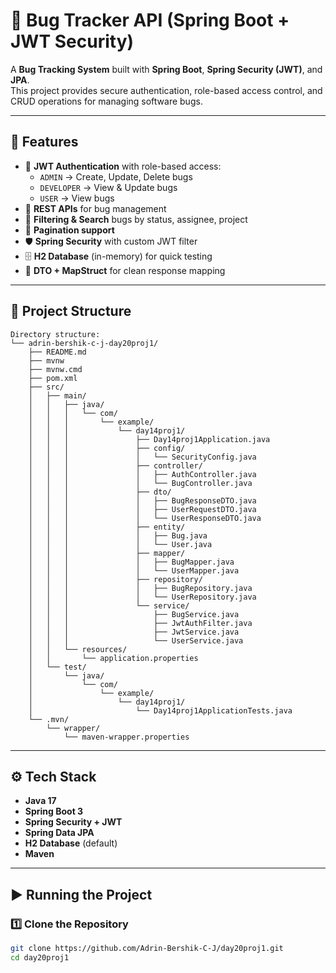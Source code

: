 # 🐞 Bug Tracker API (Spring Boot + JWT Security)

A **Bug Tracking System** built with **Spring Boot**, **Spring Security (JWT)**, and **JPA**.  
This project provides secure authentication, role-based access control, and CRUD operations for managing software bugs.

---

## 🚀 Features

- 🔐 **JWT Authentication** with role-based access:
  - `ADMIN` → Create, Update, Delete bugs
  - `DEVELOPER` → View & Update bugs
  - `USER` → View bugs
- 📄 **REST APIs** for bug management
- 🔎 **Filtering & Search** bugs by status, assignee, project
- 📑 **Pagination support**
- 🛡️ **Spring Security** with custom JWT filter
- 🗄️ **H2 Database** (in-memory) for quick testing
- 🧩 **DTO + MapStruct** for clean response mapping

---

## 📂 Project Structure

```
Directory structure:
└── adrin-bershik-c-j-day20proj1/
    ├── README.md
    ├── mvnw
    ├── mvnw.cmd
    ├── pom.xml
    ├── src/
    │   ├── main/
    │   │   ├── java/
    │   │   │   └── com/
    │   │   │       └── example/
    │   │   │           └── day14proj1/
    │   │   │               ├── Day14proj1Application.java
    │   │   │               ├── config/
    │   │   │               │   └── SecurityConfig.java
    │   │   │               ├── controller/
    │   │   │               │   ├── AuthController.java
    │   │   │               │   └── BugController.java
    │   │   │               ├── dto/
    │   │   │               │   ├── BugResponseDTO.java
    │   │   │               │   ├── UserRequestDTO.java
    │   │   │               │   └── UserResponseDTO.java
    │   │   │               ├── entity/
    │   │   │               │   ├── Bug.java
    │   │   │               │   └── User.java
    │   │   │               ├── mapper/
    │   │   │               │   ├── BugMapper.java
    │   │   │               │   └── UserMapper.java
    │   │   │               ├── repository/
    │   │   │               │   ├── BugRepository.java
    │   │   │               │   └── UserRepository.java
    │   │   │               └── service/
    │   │   │                   ├── BugService.java
    │   │   │                   ├── JwtAuthFilter.java
    │   │   │                   ├── JwtService.java
    │   │   │                   └── UserService.java
    │   │   └── resources/
    │   │       └── application.properties
    │   └── test/
    │       └── java/
    │           └── com/
    │               └── example/
    │                   └── day14proj1/
    │                       └── Day14proj1ApplicationTests.java
    └── .mvn/
        └── wrapper/
            └── maven-wrapper.properties
```

---

## ⚙️ Tech Stack

- **Java 17**
- **Spring Boot 3**
- **Spring Security + JWT**
- **Spring Data JPA**
- **H2 Database** (default)
- **Maven**

---

## ▶️ Running the Project

### 1️⃣ Clone the Repository
```bash
git clone https://github.com/Adrin-Bershik-C-J/day20proj1.git
cd day20proj1
```
